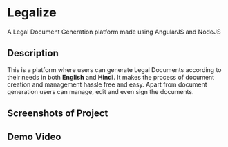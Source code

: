 # Legalize
A Legal Document Generation platform made using AngularJS and NodeJS

## Description
This is a platform where users can generate Legal Documents according to their needs in both **English** and **Hindi**. It makes the process of document creation and management hassle free and easy. Apart from document generation users can manage, edit and even sign the documents.

## Screenshots of Project

## Demo Video

